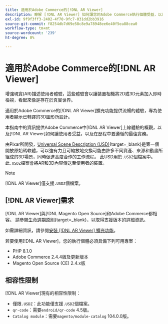 ```yaml
---
title: 適用於Adobe Commerce的[!DNL AR Viewer]
description: 瞭解 [!DNL AR Viewer] 如何讓您的Adobe Commerce執行個體受益，以及如何成功上線和設定擴充功能。
exl-id: 9f9f3ff3-2402-4f70-9fc7-031dd2bb3916
source-git-commit: f8254db7d69e58c8e9a78948ee6e40f5ea88cea0
workflow-type: tm+mt
source-wordcount: '239'
ht-degree: 0%

---
```


# 適用於Adobe Commerce的[!DNL AR Viewer]

增強現實(AR)描述使用者體驗，這些體驗會以讓裝置相機將2D或3D元素加入即時檢視，看起來像是存在於真實世界。

適用於Adobe Commerce的[!DNL AR Viewer]擴充功能提供流暢的體驗，專為使用者顯示已轉譯的3D圖形所設計。

本指南中的資訊提供Adobe Commerce中[!DNL AR Viewer]上線體驗的概觀，以及[!DNL AR Viewer]如何讓使用者受益，以及在歷程中要遵循的最佳實務。

由Pixar所開發，[Universal Scene Description (USD)](https://openusd.org/release/index.html){target=_blank}是第一個開放原始碼軟體，可以強有力且可縮放地交換可能由許多不同資產、來源和動畫所組成的3D場景，同時促進高度合作的工作流程。 此USD用於`.USDZ`個檔案中。 此`.USDZ`檔案會將AR和3D內容傳送至使用者的裝置。

>[!NOTE]
>
> [!DNL AR Viewer]僅支援`.USDZ`個檔案。

## [!DNL AR Viewer]需求

[!DNL AR Viewer]與[!DNL Magento Open Source]和Adobe Commerce都相容。 請參閱[生命週期原則](https://experienceleague.adobe.com/docs/commerce-operations/release/planning/lifecycle-policy.html){target=_blank}，以取得支援版本的詳細資訊。

如需詳細資訊，請參閱[安裝 [!DNL AR Viewer] 擴充功能](../catalog/ar-viewer-setup.md)。

若要使用[!DNL AR Viewer]，您的執行個體必須具備下列可用專案：

* PHP 8.1.0
* Adobe Commerce 2.4.4版及更新版本
* Magento Open Source (CE) 2.4.x版

## 相容性限制

[!DNL AR Viewer]現有的相容性限制：

* 僅限`.USDZ`：此功能僅支援`.USDZ`個檔案。
* `qr-code`：需要`endroid/qr-code` 4.5版。
* `Catalog module`：需要`magento/module-catalog` 104.0.0版。
